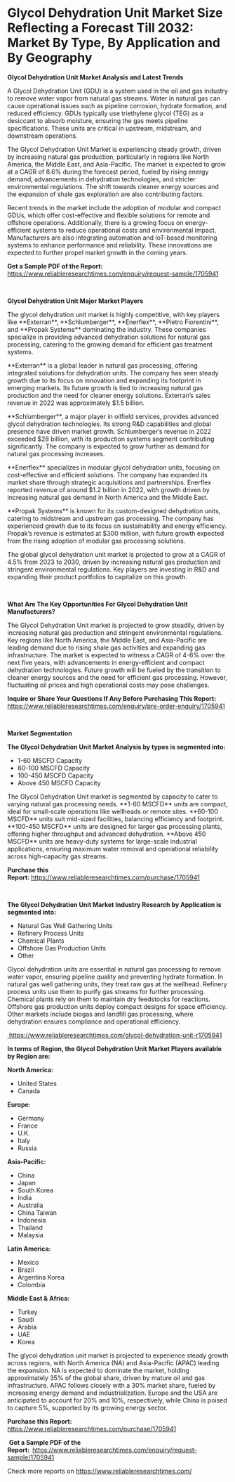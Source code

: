<p><h1>Glycol Dehydration Unit Market Size Reflecting a Forecast Till 2032: Market By Type, By Application and By Geography</h1></p><p><strong>Glycol Dehydration Unit Market Analysis and Latest Trends</strong></p>
<p><p>A Glycol Dehydration Unit (GDU) is a system used in the oil and gas industry to remove water vapor from natural gas streams. Water in natural gas can cause operational issues such as pipeline corrosion, hydrate formation, and reduced efficiency. GDUs typically use triethylene glycol (TEG) as a desiccant to absorb moisture, ensuring the gas meets pipeline specifications. These units are critical in upstream, midstream, and downstream operations.</p><p>The Glycol Dehydration Unit Market is experiencing steady growth, driven by increasing natural gas production, particularly in regions like North America, the Middle East, and Asia-Pacific. The market is expected to grow at a CAGR of 8.6% during the forecast period, fueled by rising energy demand, advancements in dehydration technologies, and stricter environmental regulations. The shift towards cleaner energy sources and the expansion of shale gas exploration are also contributing factors.</p><p>Recent trends in the market include the adoption of modular and compact GDUs, which offer cost-effective and flexible solutions for remote and offshore operations. Additionally, there is a growing focus on energy-efficient systems to reduce operational costs and environmental impact. Manufacturers are also integrating automation and IoT-based monitoring systems to enhance performance and reliability. These innovations are expected to further propel market growth in the coming years.</p></p>
<p><strong>Get a Sample PDF of the Report:&nbsp;</strong> <a href="https://www.reliableresearchtimes.com/enquiry/request-sample/1705941?utm_campaign=1420&utm_medium=2&utm_source=Github&utm_content=ia&utm_term=25012025&utm_id=glycol-dehydration-unit">https://www.reliableresearchtimes.com/enquiry/request-sample/1705941</a></p>
<p>&nbsp;</p>
<p><strong>Glycol Dehydration Unit Major Market Players</strong></p>
<p><p>The glycol dehydration unit market is highly competitive, with key players like **Exterran**, **Schlumberger**, **Enerflex**, **Pietro Fiorentini**, and **Propak Systems** dominating the industry. These companies specialize in providing advanced dehydration solutions for natural gas processing, catering to the growing demand for efficient gas treatment systems.</p><p>**Exterran** is a global leader in natural gas processing, offering integrated solutions for dehydration units. The company has seen steady growth due to its focus on innovation and expanding its footprint in emerging markets. Its future growth is tied to increasing natural gas production and the need for cleaner energy solutions. Exterran’s sales revenue in 2022 was approximately $1.5 billion.</p><p>**Schlumberger**, a major player in oilfield services, provides advanced glycol dehydration technologies. Its strong R&D capabilities and global presence have driven market growth. Schlumberger’s revenue in 2022 exceeded $28 billion, with its production systems segment contributing significantly. The company is expected to grow further as demand for natural gas processing increases.</p><p>**Enerflex** specializes in modular glycol dehydration units, focusing on cost-effective and efficient solutions. The company has expanded its market share through strategic acquisitions and partnerships. Enerflex reported revenue of around $1.2 billion in 2022, with growth driven by increasing natural gas demand in North America and the Middle East.</p><p>**Propak Systems** is known for its custom-designed dehydration units, catering to midstream and upstream gas processing. The company has experienced growth due to its focus on sustainability and energy efficiency. Propak’s revenue is estimated at $300 million, with future growth expected from the rising adoption of modular gas processing solutions.</p><p>The global glycol dehydration unit market is projected to grow at a CAGR of 4.5% from 2023 to 2030, driven by increasing natural gas production and stringent environmental regulations. Key players are investing in R&D and expanding their product portfolios to capitalize on this growth.</p></p>
<p>&nbsp;</p>
<p><strong>What Are The Key Opportunities For Glycol Dehydration Unit Manufacturers?</strong></p>
<p><p>The Glycol Dehydration Unit market is projected to grow steadily, driven by increasing natural gas production and stringent environmental regulations. Key regions like North America, the Middle East, and Asia-Pacific are leading demand due to rising shale gas activities and expanding gas infrastructure. The market is expected to witness a CAGR of 4-6% over the next five years, with advancements in energy-efficient and compact dehydration technologies. Future growth will be fueled by the transition to cleaner energy sources and the need for efficient gas processing. However, fluctuating oil prices and high operational costs may pose challenges.</p></p>
<p><strong>Inquire or Share Your Questions If Any Before Purchasing This Report:</strong> <a href="https://www.reliableresearchtimes.com/enquiry/pre-order-enquiry/1705941?utm_campaign=1420&utm_medium=2&utm_source=Github&utm_content=ia&utm_term=25012025&utm_id=glycol-dehydration-unit">https://www.reliableresearchtimes.com/enquiry/pre-order-enquiry/1705941</a></p>
<p>&nbsp;</p>
<p><strong>Market Segmentation</strong></p>
<p><strong>The Glycol Dehydration Unit Market Analysis by types is segmented into:</strong></p>
<p><ul><li>1-60 MSCFD Capacity</li><li>60-100 MSCFD Capacity</li><li>100-450 MSCFD Capacity</li><li>Above 450 MSCFD Capacity</li></ul></p>
<p><p>The Glycol Dehydration Unit market is segmented by capacity to cater to varying natural gas processing needs. **1-60 MSCFD** units are compact, ideal for small-scale operations like wellheads or remote sites. **60-100 MSCFD** units suit mid-sized facilities, balancing efficiency and footprint. **100-450 MSCFD** units are designed for larger gas processing plants, offering higher throughput and advanced dehydration. **Above 450 MSCFD** units are heavy-duty systems for large-scale industrial applications, ensuring maximum water removal and operational reliability across high-capacity gas streams.</p></p>
<p><strong>Purchase this Report:&nbsp;</strong><a href="https://www.reliableresearchtimes.com/purchase/1705941?utm_campaign=1420&utm_medium=2&utm_source=Github&utm_content=ia&utm_term=25012025&utm_id=glycol-dehydration-unit">https://www.reliableresearchtimes.com/purchase/1705941</a></p>
<p>&nbsp;</p>
<p><strong>The Glycol Dehydration Unit Market Industry Research by Application is segmented into:</strong></p>
<p><ul><li>Natural Gas Well Gathering Units</li><li>Refinery Process Units</li><li>Chemical Plants</li><li>Offshore Gas Production Units</li><li>Other</li></ul></p>
<p><p>Glycol dehydration units are essential in natural gas processing to remove water vapor, ensuring pipeline quality and preventing hydrate formation. In natural gas well gathering units, they treat raw gas at the wellhead. Refinery process units use them to purify gas streams for further processing. Chemical plants rely on them to maintain dry feedstocks for reactions. Offshore gas production units deploy compact designs for space efficiency. Other markets include biogas and landfill gas processing, where dehydration ensures compliance and operational efficiency.</p></p>
<p><a href="https://www.reliableresearchtimes.com/glycol-dehydration-unit-r1705941?utm_campaign=1420&utm_medium=2&utm_source=Github&utm_content=ia&utm_term=25012025&utm_id=glycol-dehydration-unit">&nbsp;https://www.reliableresearchtimes.com/glycol-dehydration-unit-r1705941</a></p>
<p><strong>In terms of Region, the Glycol Dehydration Unit Market Players available by Region are:</strong></p>
<p>
    <p> <strong> North America: </strong>
        <ul>
            <li>United States</li>
            <li>Canada</li>
        </ul>
        </p> 
    <p> <strong> Europe: </strong>
        <ul>
            <li>Germany</li>
            <li>France</li>
            <li>U.K.</li>
            <li>Italy</li>
            <li>Russia</li>
        </ul>
        </p> 
    <p> <strong> Asia-Pacific: </strong>
        <ul>
            <li>China</li>
            <li>Japan</li>
            <li>South Korea</li>
            <li>India</li>
            <li>Australia</li>
            <li>China Taiwan</li>
            <li>Indonesia</li>
            <li>Thailand</li>
            <li>Malaysia</li>
        </ul>
        </p> 
    <p> <strong> Latin America: </strong>
        <ul>
            <li>Mexico</li>
            <li>Brazil</li>
            <li>Argentina Korea</li>
            <li>Colombia</li>
        </ul>
        </p> 
    <p> <strong> Middle East & Africa: </strong>
        <ul>
            <li>Turkey</li>
            <li>Saudi</li>
            <li>Arabia</li>
            <li>UAE</li>
            <li>Korea</li>
        </ul>
    </p>
    </p>
<p><p>The glycol dehydration unit market is projected to experience steady growth across regions, with North America (NA) and Asia-Pacific (APAC) leading the expansion. NA is expected to dominate the market, holding approximately 35% of the global share, driven by mature oil and gas infrastructure. APAC follows closely with a 30% market share, fueled by increasing energy demand and industrialization. Europe and the USA are anticipated to account for 20% and 10%, respectively, while China is poised to capture 5%, supported by its growing energy sector.</p></p>
<p><strong>Purchase this Report: </strong><a href="https://www.reliableresearchtimes.com/purchase/1705941?utm_campaign=1420&utm_medium=2&utm_source=Github&utm_content=ia&utm_term=25012025&utm_id=glycol-dehydration-unit">https://www.reliableresearchtimes.com/purchase/1705941</a></p>
<p>&nbsp;<strong>Get a Sample PDF of the Report:&nbsp;&nbsp;</strong><a href="https://www.reliableresearchtimes.com/enquiry/request-sample/1705941?utm_campaign=1420&utm_medium=2&utm_source=Github&utm_content=ia&utm_term=25012025&utm_id=glycol-dehydration-unit">https://www.reliableresearchtimes.com/enquiry/request-sample/1705941</a></p>
<p><strong></strong></p>
<p>Check more reports on <a href="https://www.reliableresearchtimes.com/?utm_campaign=1420&utm_medium=2&utm_source=Github&utm_content=ia&utm_term=25012025&utm_id=glycol-dehydration-unit">https://www.reliableresearchtimes.com/</a></p>